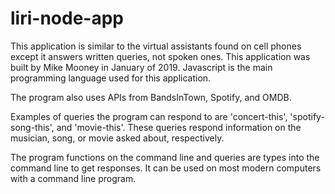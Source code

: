 # liri-node-app

This application is similar to the virtual assistants found on cell phones except it answers written queries, not spoken ones. This application was built by Mike Mooney in January of 2019. Javascript is the main programming language used for this application.

The program also uses APIs from BandsInTown, Spotify, and OMDB.

Examples of queries the program can respond to are 'concert-this', 'spotify-song-this', and 'movie-this'. These queries respond information on the musician, song, or movie asked about, respectively. 

The program functions on the command line and queries are types into the command line to get responses. It can be used on most modern computers with a command line program.


